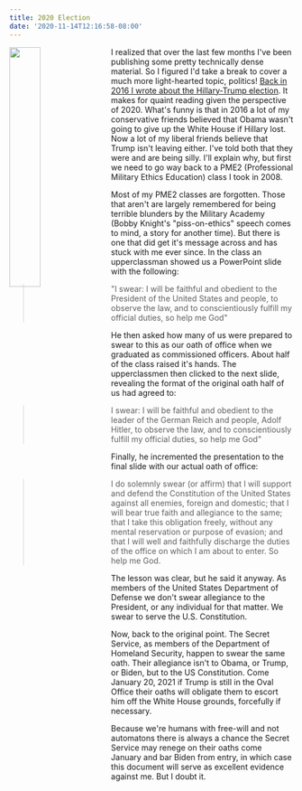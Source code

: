 ```yaml
---
title: 2020 Election
date: '2020-11-14T12:16:58-08:00'
---
```

<img style="float: left; margin:0 1em 1em 0; width: 33%" src="/img/blog/2020election.jpg"> I realized that over the last few months I've been publishing some pretty technically dense material.  So I figured I'd take a break to cover a much more light-hearted topic, politics! <a href="/post/20161109/">Back in 2016 I wrote about the Hillary-Trump election</a>.  It makes for quaint reading given the perspective of 2020.  What's funny is that in 2016 a lot of my conservative friends believed that Obama wasn't going to give up the White House if Hillary lost.  Now a lot of my liberal friends believe that Trump isn't leaving either.  I've told both that they were and are being silly.  I'll explain why, but first we need to go way back to a PME2 (Professional Military Ethics Education) class I took in 2008.  

Most of my PME2 classes are forgotten.  Those that aren't are largely remembered for being terrible blunders by the Military Academy (Bobby Knight's "piss-on-ethics" speech comes to mind, a story for another time). But there is one that did get it's message across and has stuck with me ever since.  In the class an upperclassman showed us a PowerPoint slide with the following:

> "I swear: I will be faithful and obedient to the President of the United States and people, to observe the law, and to conscientiously fulfill my official duties, so help me God"

He then asked how many of us were prepared to swear to this as our oath of office when we graduated as commissioned officers.  About half of the class raised it's hands.  The upperclassmen then clicked to the next slide, revealing the format of the original oath half of us had agreed to:

> I swear: I will be faithful and obedient to the leader of the German Reich and people, Adolf Hitler, to observe the law, and  to conscientiously fulfill my official duties, so help me God"

Finally, he incremented the presentation to the final slide with our actual oath of office:

> I do solemnly swear (or affirm) that I will support and defend the Constitution of the United States against all enemies, foreign and domestic; that I will bear true faith and allegiance to the same; that I take this obligation freely, without any mental reservation or purpose of evasion; and that I will well and faithfully discharge the duties of the office on which I am about to enter. So help me God.

The lesson was clear, but he said it anyway.  As members of the United States Department of Defense we don't swear allegiance to the President, or any individual for that matter.  We swear to serve the U.S. Constitution. 

Now, back to the original point.  The Secret Service, as members of the Department of Homeland Security, happen to swear the same oath.  Their allegiance isn't to Obama, or Trump, or Biden, but to the US Constitution.   Come January 20, 2021 if Trump is still in the Oval Office their oaths will obligate them to escort him off the White House grounds, forcefully if necessary.  

Because we're humans with free-will and not automatons there is always a chance the Secret Service may renege on their oaths come January and bar Biden from entry, in which case this document will serve as excellent evidence against me.  But I doubt it.
